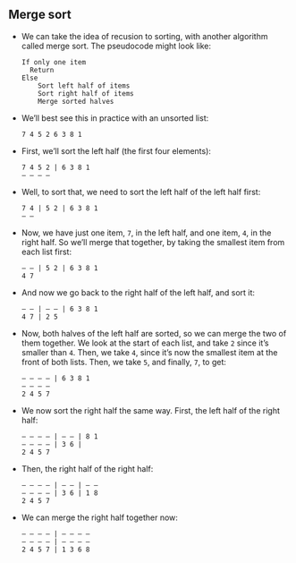 ## Merge sort

- We can take the idea of recusion to sorting, with another algorithm called merge sort. The pseudocode might look like:

      If only one item
        Return
      Else
          Sort left half of items
          Sort right half of items
          Merge sorted halves

- We’ll best see this in practice with an unsorted list:

      7 4 5 2 6 3 8 1

- First, we’ll sort the left half (the first four elements):

      7 4 5 2 | 6 3 8 1
      – – – –

- Well, to sort that, we need to sort the left half of the left half first:

      7 4 | 5 2 | 6 3 8 1
      – –

- Now, we have just one item, `7`, in the left half, and one item, `4`, in the right half. So we’ll merge that together, by taking the smallest item from each list first:

      – – | 5 2 | 6 3 8 1
      4 7

- And now we go back to the right half of the left half, and sort it:

      – – | – – | 6 3 8 1
      4 7 | 2 5

- Now, both halves of the left half are sorted, so we can merge the two of them together. We look at the start of each list, and take `2` since it’s smaller than `4`. Then, we take `4`, since it’s now the smallest item at the front of both lists. Then, we take `5`, and finally, `7`, to get:

      – – – – | 6 3 8 1
      – – – –
      2 4 5 7

- We now sort the right half the same way. First, the left half of the right half:

      – – – – | – – | 8 1
      – – – – | 3 6 |
      2 4 5 7

- Then, the right half of the right half:

      – – – – | – – | – –
      – – – – | 3 6 | 1 8
      2 4 5 7

- We can merge the right half together now:

      – – – – | – – – –
      – – – – | – – – –
      2 4 5 7 | 1 3 6 8

